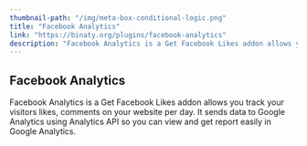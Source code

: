 ```yaml
---
thumbnail-path: "/img/meta-box-conditional-logic.png"
title: "Facebook Analytics"
link: "https://binaty.org/plugins/facebook-analytics"
description: "Facebook Analytics is a Get Facebook Likes addon allows you track your visitors likes, comments on your website per day. It sends data to Google Analytics using Analytics API so you can view and get report easily in Google Analytics."
---
```


## Facebook Analytics

Facebook Analytics is a Get Facebook Likes addon allows you track your visitors likes, comments on your website per day. It sends data to Google Analytics using Analytics API so you can view and get report easily in Google Analytics.